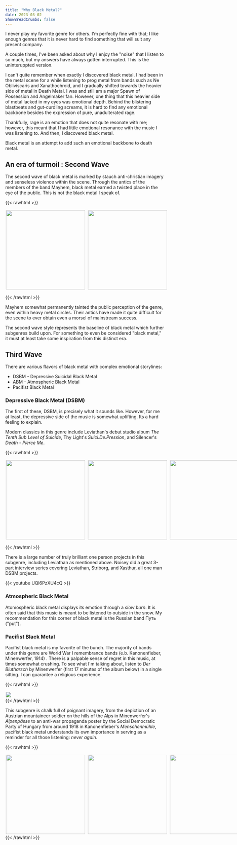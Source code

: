 ```yaml
---
title: "Why Black Metal?"
date: 2023-03-02
ShowBreadCrumbs: false
---
```

I never play my favorite genre for others. I'm perfectly fine with that; I like enough genres that it is never hard to find something that will suit any present company.

A couple times, I've been asked about why I enjoy the "noise" that I listen to so much, but my answers have always gotten interrupted. This is the uninteruppted version.


I can't quite remember when exactly I discovered black metal. I had been in the metal scene for a while listening to prog metal from bands such as Ne Obliviscaris and Xanathochroid, and I gradually shifted towards the heavier side of metal in Death Metal. I was and still am a major Spawn of Possession and Angelmaker fan. However, one thing that this heavier side of metal lacked in my eyes was emotional depth. Behind the blistering blastbeats and gut-curdling screams, it is hard to find any emotional backbone besides the expression of pure, unadulterated rage.

Thankfully, rage is an emotion that does not quite resonate with me; however, this meant that I had little emotional resonance with the music I was listening to. And then, I discovered black metal. 

Black metal is an attempt to add such an emotional backbone to death metal. 

## An era of turmoil : Second Wave
The second wave of black metal is marked by stauch anti-christian imagery and senseless violence within the scene. Through the antics of the members of the band Mayhem, black metal earned a twisted place in the eye of the public. This is not the black metal I speak of.



{{< rawhtml >}}
<style>

.container img{
  float:left;
  margin-right:5px;
  padding:2px;
}
.aimg{
  box-shadow: 0 0px;
  color: rgba(30, 30, 30, 0);
}

.container{
  display: flex;
  flex-direction: row;
  flex-wrap: nowrap;
  align-items: flex-start;
}
</style>
<div class="container" style="width: 630px; max-width: 100%;">
  <img src="https://upload.wikimedia.org/wikipedia/en/3/3a/Mayhem_demysteriisdomsathanas.jpg"  width="250" height="250">
  <img src="https://i.kym-cdn.com/entries/icons/original/000/002/931/Varg_Vikernes.png"  width="250" height="250">
</div>

{{< /rawhtml >}}

Mayhem somewhat permanently tainted the public perception of the genre, even within heavy metal circles. Their antics have made it quite difficult for the scene to ever obtain even a morsel of mainstream success.

The second wave style represents the baseline of black metal which further subgenres build upon. For something to even be considered "black metal," it must at least take some inspiration from this distinct era.


## Third Wave

There are various flavors of black metal with complex emotional storylines:
* DSBM - Depressive Suicidal Black Metal
* ABM - Atmospheric Black Metal
* Pacifist Black Metal


### Depressive Black Metal (DSBM)
The first of these, DSBM, is precisely what it sounds like. However, for me at least, the depressive side of the music is somewhat uplifting. Its a hard feeling to explain.

Modern classics in this genre include Leviathan's debut studio album *The Tenth Sub Level of Suicide*, Thy Light's *Suici.De.Pression*, and Silencer's *Death - Pierce Me*.

{{< rawhtml >}}

<div class="container" style="width: 930px; max-width: 100%;">
  <a class="aimg" href="https://www.youtube.com/watch?v=VvENeQoloew">
  <img src="https://upload.wikimedia.org/wikipedia/en/5/5e/The_Tenth_Sub_Level_of_Suicide_Cover.jpg"  width="250" height="250">
  </a>
  <a class="aimg" href="https://www.youtube.com/watch?v=xCtZCa-Wyj8">
  <img src="https://f4.bcbits.com/img/a0437509715_10.jpg"  width="250" height="250">
  </a>
  <a class="aimg" href=https://www.youtube.com/watch?v=UZlZuYp1fZc>
  <img src="https://upload.wikimedia.org/wikipedia/en/2/28/Album_cover_of_%28%28Death_-_Pierce_Me%29%29_by_%28%28Silencer_%28band%29%2CSilencer.jpeg"  width="250" height="250">
  </a>
</div>

{{< /rawhtml >}}

There is a large number of truly brilliant one person projects in this subgenre, including Leviathan as mentioned above. Noisey did a great 3-part interview series covering Leviathan, Striborg, and Xasthur, all one man DSBM projects.

{{< youtube UQl6PzXU4cQ >}}



### Atmospheric Black Metal
Atomospheric black metal displays its emotion through a *slow burn*. It is often said that this music is meant to be listened to outside in the snow. My recommendation for this corner of black metal is the Russian band Путь ("put").

### Pacifist Black Metal
Pacifist black metal is my favorite of the bunch. The majority of bands under this genre are World War I remembrance bands (e.b. Kanonenfieber, Minenwerfer, 1914) . There is a palpable sense of regret in this music, at times somewhat crushing. To see what I'm talking about, listen to *Der Blutharsch* by Minenwerfer (first 17 minutes of the album below) in a single sitting. I can guarantee a religious experience.

{{< rawhtml >}}
<div class="container" style="width: 930px; max-width: 80%;">
  <a class="aimg" href="https://www.youtube.com/watch?v=pDtXNckpqvc">
  <img src="https://f4.bcbits.com/img/a3252171933_10.jpg"  >
  </a>
</div>
{{< /rawhtml >}}

This subgenre is chalk full of poignant imagery, from the depiction of an Austrian mountaineer soldier on the hills of the Alps in Minenwerfer's *Alpenpässe* to an anti-war propaganda poster by the Social Democratic Party of Hungary from around 1918 in Kanonenfieber's *Menschenmühle*, pacifist black metal understands its own importance in serving as a reminder for all those listening: *never again*. 

{{< rawhtml >}}
<div class="container" style="width: 930px; max-width: 100%;">
  <a class="aimg" href="https://www.youtube.com/watch?v=pDtXNckpqvc">
  <img src="https://f4.bcbits.com/img/a3048292810_16.jpg"  width="250" height="250">
  </a>
  <a class="aimg" href="https://www.youtube.com/watch?v=UIMmVTj6Q78">
  <img src="https://f4.bcbits.com/img/a4102474114_16.jpg"  width="250" height="250">
  </a>
  <a class="aimg" href=https://www.youtube.com/watch?v=ybcpilt9EXk>
  <img src="https://f4.bcbits.com/img/a0986615701_16.jpg" height="250">
  </a>
</div>
{{< /rawhtml >}}


